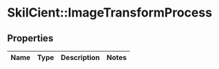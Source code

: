 # SkilCient::ImageTransformProcess

## Properties
Name | Type | Description | Notes
------------ | ------------- | ------------- | -------------


